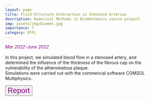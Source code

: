 ```yaml
---
layout: page
title: Fluid-Structure Interaction in Stenosed Arteries
description: Numerical Methods in Biomechanics course project
img: assets/img/biomec.jpg
importance: 7
category: EPFL
---
```


<em style="color:purple"> Mar 2022-June 2022 </em>
<br>
<br>
In this project, we simulated blood flow in a stenosed artery, and determined the influence of the thickness of the fibrous cap on the vulnerability of the atheromatous plaque. 
<br>
Simulations were carried out with the commercial software COMSOL Multiphysics.

<a href="/assets/pdf/report_biom.pdf"><button style="font-size:24px;color:purple">Report <i class="fa fa-file-pdf"></i></button></a>


